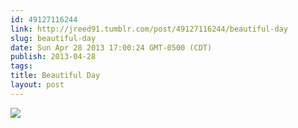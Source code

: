 ```yaml
---
id: 49127116244
link: http://jreed91.tumblr.com/post/49127116244/beautiful-day
slug: beautiful-day
date: Sun Apr 28 2013 17:00:24 GMT-0500 (CDT)
publish: 2013-04-28
tags: 
title: Beautiful Day
layout: post
---
```



![](http://24.media.tumblr.com/7677280709402b9b7c5552cc025f470b/tumblr_mlzjspKxzt1qi8pkco1_1280.jpg)


